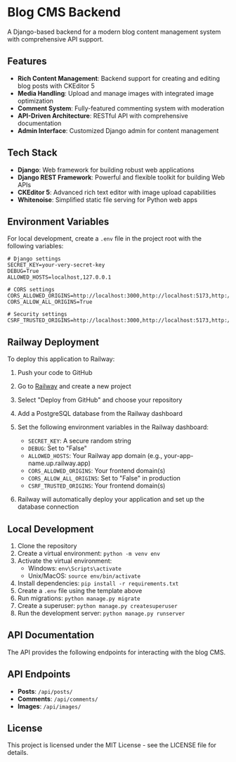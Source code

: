 # Blog CMS Backend

A Django-based backend for a modern blog content management system with comprehensive API support.

## Features

- **Rich Content Management**: Backend support for creating and editing blog posts with CKEditor 5
- **Media Handling**: Upload and manage images with integrated image optimization
- **Comment System**: Fully-featured commenting system with moderation
- **API-Driven Architecture**: RESTful API with comprehensive documentation
- **Admin Interface**: Customized Django admin for content management

## Tech Stack

- **Django**: Web framework for building robust web applications
- **Django REST Framework**: Powerful and flexible toolkit for building Web APIs
- **CKEditor 5**: Advanced rich text editor with image upload capabilities
- **Whitenoise**: Simplified static file serving for Python web apps

## Environment Variables

For local development, create a `.env` file in the project root with the following variables:

```
# Django settings
SECRET_KEY=your-very-secret-key
DEBUG=True
ALLOWED_HOSTS=localhost,127.0.0.1

# CORS settings
CORS_ALLOWED_ORIGINS=http://localhost:3000,http://localhost:5173,http://localhost:5174
CORS_ALLOW_ALL_ORIGINS=True

# Security settings
CSRF_TRUSTED_ORIGINS=http://localhost:3000,http://localhost:5173,http://localhost:5174
```

## Railway Deployment

To deploy this application to Railway:

1. Push your code to GitHub
2. Go to [Railway](https://railway.app) and create a new project
3. Select "Deploy from GitHub" and choose your repository
4. Add a PostgreSQL database from the Railway dashboard
5. Set the following environment variables in the Railway dashboard:
   - `SECRET_KEY`: A secure random string
   - `DEBUG`: Set to "False"
   - `ALLOWED_HOSTS`: Your Railway app domain (e.g., your-app-name.up.railway.app)
   - `CORS_ALLOWED_ORIGINS`: Your frontend domain(s)
   - `CORS_ALLOW_ALL_ORIGINS`: Set to "False" in production
   - `CSRF_TRUSTED_ORIGINS`: Your frontend domain(s)

6. Railway will automatically deploy your application and set up the database connection

## Local Development

1. Clone the repository
2. Create a virtual environment: `python -m venv env`
3. Activate the virtual environment:
   - Windows: `env\Scripts\activate`
   - Unix/MacOS: `source env/bin/activate`
4. Install dependencies: `pip install -r requirements.txt`
5. Create a `.env` file using the template above
6. Run migrations: `python manage.py migrate`
7. Create a superuser: `python manage.py createsuperuser`
8. Run the development server: `python manage.py runserver`

## API Documentation

The API provides the following endpoints for interacting with the blog CMS.

## API Endpoints

- **Posts**: `/api/posts/`
- **Comments**: `/api/comments/`
- **Images**: `/api/images/`

## License

This project is licensed under the MIT License - see the LICENSE file for details. 